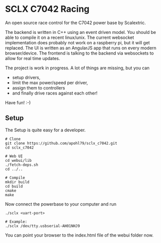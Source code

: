 SCLX C7042 Racing
=================

An open source race control for the C7042 power base by Scalextric.

The backend is written in C++ using an event driven model. You should be able to compile it on a recent linux/unix. The current websocket implementation does probably not work on a raspberry pi, but it will get replaced. The UI is written as an AngularJS app that runs on every modern browser/device. The frontend is talking to the backend via websockets to allow for real time updates.

The project is work in progress. A lot of things are missing, but you can

- setup drivers,
- limit the max power/speed per driver,
- assign them to controllers
- and finally drive races against each other!

Have fun! :-)

Setup
-----

The Setup is quite easy for a developer.

```
# Clone
git clone https://github.com/apohl79/sclx_c7042.git
cd sclx_c7042

# Web UI
cd webui/lib
./fetch-deps.sh
cd ../..

# Compile
mkdir build
cd build
cmake
make

```

Now connect the powerbase to your computer and run

```
./sclx <uart-port>

# Example:
./sclx /dev/tty.usbserial-AH01NHJ9
```

You can point your browser to the index.html file of the webui folder now.

